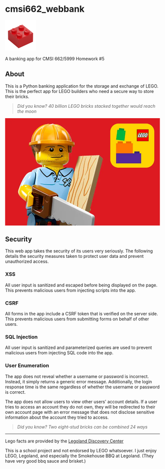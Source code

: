 # cmsi662_webbank

<img src="static/img/brick.png" alt="lego" width="100">

A banking app for CMSI 662/5999 Homework #5

## About

This is a Python banking application for the storage and exchange of LEGO. This is the perfect app for LEGO builders who need a secure way to store their bricks.

> _Did you know? 40 billion LEGO bricks stacked together would reach the moon_

![a lego builder](static/img/builder.webp)

## Security

This web app takes the security of its users very seriously. The following details the security measures taken to protect user data and prevent unauthorized access.

### XSS

All user input is sanitized and escaped before being displayed on the page. This prevents malicious users from injecting scripts into the app.

### CSRF

All forms in the app include a CSRF token that is verified on the server side. This prevents malicious users from submitting forms on behalf of other users.

### SQL Injection

All user input is sanitized and parameterized queries are used to prevent malicious users from injecting SQL code into the app.

### User Enumeration

The app does not reveal whether a username or password is incorrect. Instead, it simply returns a generic error message. Additionally, the login response time is the same regardless of whether the username or password is correct.

The app does not allow users to view other users' account details. If a user tries to access an account they do not own, they will be redirected to their own account page with an error message that does not disclose sensitive information about the account they tried to access.

> _Did you know? Two eight-stud bricks can be combined 24 ways_

---

Lego facts are provided by the [Legoland Discovery Center](https://www.legolanddiscoverycenter.com/michigan/post/lego-facts/)

This is a school project and not endorsed by LEGO whatsoever. I just enjoy LEGO, Legoland, and especially the Smokehouse BBQ at Legoland. (They have very good bbq sauce and brisket.)

